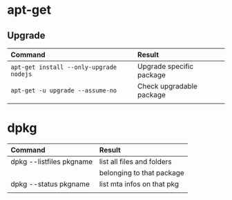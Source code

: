 # apt-get

## Upgrade ##


| Command                                 | Result                   |
| :--                                     | :--                      |
| `apt-get install --only-upgrade nodejs` | Upgrade specific package |
| `apt-get -u upgrade --assume-no`        | Check upgradable package |
|                                         |                          |


# dpkg

| Command                  | Result                     |
| :--                      | :--                        |
| dpkg --listfiles pkgname | list all files and folders |
|                          | belonging to that package  |
| dpkg --status pkgname    | list mta infos on that pkg |
|                          |                            |